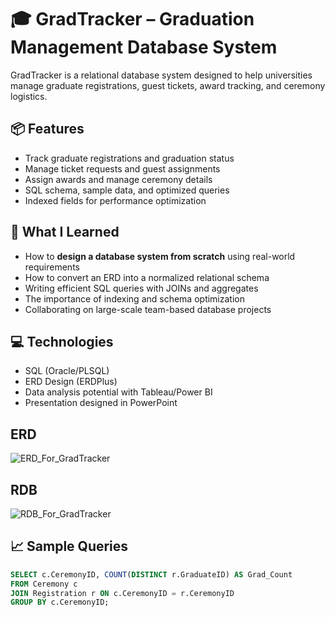 # 🎓 GradTracker – Graduation Management Database System

GradTracker is a relational database system designed to help universities manage graduate registrations, guest tickets, award tracking, and ceremony logistics.

## 📦 Features
- Track graduate registrations and graduation status
- Manage ticket requests and guest assignments
- Assign awards and manage ceremony details
- SQL schema, sample data, and optimized queries
- Indexed fields for performance optimization

## 🧠 What I Learned
- How to **design a database system from scratch** using real-world requirements
- How to convert an ERD into a normalized relational schema
- Writing efficient SQL queries with JOINs and aggregates
- The importance of indexing and schema optimization
- Collaborating on large-scale team-based database projects

## 💻 Technologies
- SQL (Oracle/PLSQL)
- ERD Design (ERDPlus)
- Data analysis potential with Tableau/Power BI
- Presentation designed in PowerPoint

## ERD
![ERD_For_GradTracker](https://github.com/user-attachments/assets/99d96ef1-3e29-4ab9-be83-b9cadd790a80)

## RDB
![RDB_For_GradTracker](https://github.com/user-attachments/assets/9fafb2e1-22f2-4c1d-a069-52513886a5b2)

## 📈 Sample Queries
```sql
SELECT c.CeremonyID, COUNT(DISTINCT r.GraduateID) AS Grad_Count
FROM Ceremony c
JOIN Registration r ON c.CeremonyID = r.CeremonyID
GROUP BY c.CeremonyID;
